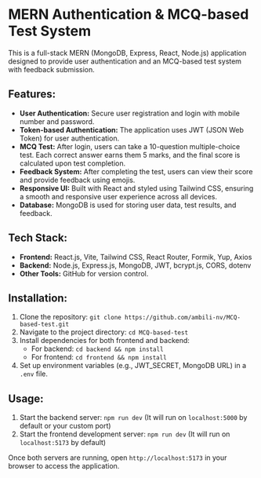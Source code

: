 # MERN Authentication & MCQ-based Test System

This is a full-stack MERN (MongoDB, Express, React, Node.js) application designed to provide user authentication and an MCQ-based test system with feedback submission.

## Features:
- **User Authentication:** Secure user registration and login with mobile number and password. 
- **Token-based Authentication:** The application uses JWT (JSON Web Token) for user authentication. 
- **MCQ Test:** After login, users can take a 10-question multiple-choice test. Each correct answer earns them 5 marks, and the final score is calculated upon test completion.
- **Feedback System:** After completing the test, users can view their score and provide feedback using emojis.
- **Responsive UI:** Built with React and styled using Tailwind CSS, ensuring a smooth and responsive user experience across all devices.
- **Database:** MongoDB is used for storing user data, test results, and feedback.

## Tech Stack:
- **Frontend:** React.js, Vite, Tailwind CSS, React Router, Formik, Yup, Axios
- **Backend:** Node.js, Express.js, MongoDB, JWT, bcrypt.js, CORS, dotenv
- **Other Tools:** GitHub for version control.

## Installation:
1. Clone the repository: `git clone https://github.com/ambili-nv/MCQ-based-test.git`
2. Navigate to the project directory: `cd MCQ-based-test`
3. Install dependencies for both frontend and backend:
   - For backend: `cd backend && npm install`
   - For frontend: `cd frontend && npm install`
4. Set up environment variables (e.g., JWT_SECRET, MongoDB URL) in a `.env` file.

## Usage:
1. Start the backend server: `npm run dev` (It will run on `localhost:5000` by default or your custom port)
2. Start the frontend development server: `npm run dev` (It will run on `localhost:5173` by default)

Once both servers are running, open `http://localhost:5173` in your browser to access the application.
